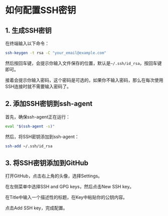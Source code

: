 # 如何配置SSH密钥

## 1. 生成SSH密钥
在终端输入以下命令：

```bash
ssh-keygen -t rsa -C "your_email@example.com"
```

然后按回车键，会提示你输入文件保存的位置，默认是`~/.ssh/id_rsa`，按回车键即可。

接着会提示你输入密码，这个密码是可选的，如果你不输入密码，那么在每次使用SSH连接时就不需要输入密码了。

## 2. 添加SSH密钥到ssh-agent

首先，确保ssh-agent正在运行：

```bash
eval "$(ssh-agent -s)"
```

然后，将SSH密钥添加到ssh-agent：

```bash
ssh-add ~/.ssh/id_rsa
```

## 3. 将SSH密钥添加到GitHub

打开GitHub，点击右上角的头像，选择Settings。

在左侧菜单中选择SSH and GPG keys，然后点击New SSH key。

在Title中输入一个描述性的标题，在Key中粘贴你的公钥内容。

点击Add SSH key，完成配置。